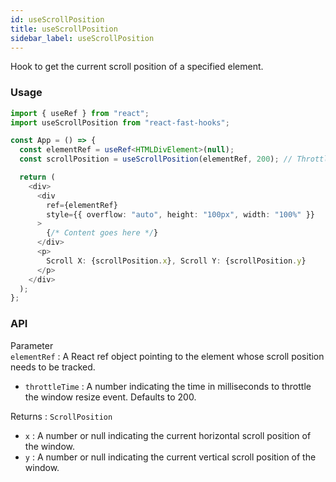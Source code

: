 ```yaml
---
id: useScrollPosition
title: useScrollPosition
sidebar_label: useScrollPosition
---
```


Hook to get the current scroll position of a specified element.

### Usage

```typescript
import { useRef } from "react";
import useScrollPosition from "react-fast-hooks";

const App = () => {
  const elementRef = useRef<HTMLDivElement>(null);
  const scrollPosition = useScrollPosition(elementRef, 200); // Throttle time is 200ms

  return (
    <div>
      <div
        ref={elementRef}
        style={{ overflow: "auto", height: "100px", width: "100%" }}
      >
        {/* Content goes here */}
      </div>
      <p>
        Scroll X: {scrollPosition.x}, Scroll Y: {scrollPosition.y}
      </p>
    </div>
  );
};
```

### API

Parameter  
  `elementRef` : A React ref object pointing to the element whose scroll position needs to be tracked.

- `throttleTime` : A number indicating the time in milliseconds to throttle the window resize event. Defaults to 200.

Returns : `ScrollPosition`

- `x` : A number or null indicating the current horizontal scroll position of the window.
- `y` : A number or null indicating the current vertical scroll position of the window.
